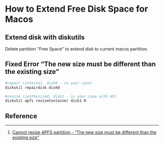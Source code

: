 # How to Extend Free Disk Space for Macos



## Extend disk with diskutils

Delete partition "Free Space" to extend disk to current macos partition.

## Fixed Error “The new size must be different than the existing size”

```bash
#repair (internal, disk0 - in your case)
diskutil repairdisk disk0

#resize (synthesized, disk1 - in your case with HS)
diskutil apfs resizeContainer disk1 0
```


## Reference
---
  1. [Cannot resize APFS partition - “The new size must be different than the existing size”](https://apple.stackexchange.com/questions/375136/cannot-resize-apfs-partition-the-new-size-must-be-different-than-the-existing)
